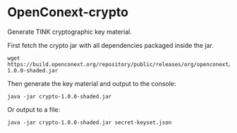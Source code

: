 # OpenConext-crypto

Generate TINK cryptographic key material.  

First fetch the crypto jar with all dependencies packaged inside the jar.
```
wget https://build.openconext.org/repository/public/releases/org/openconext/crypto/1.0.0/crypto-1.0.0-shaded.jar
```
Then generate the key material and output to the console:
```
java -jar crypto-1.0.0-shaded.jar
```
Or output to a file:
```
java -jar crypto-1.0.0-shaded.jar secret-keyset.json
```